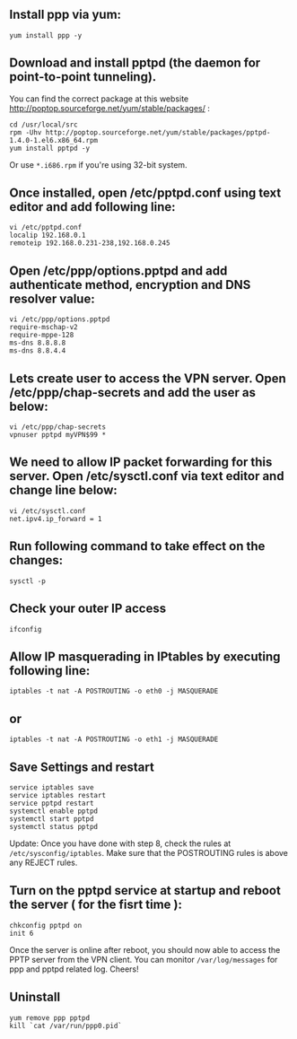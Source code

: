 ## Install ppp via yum:
    yum install ppp -y

## Download and install pptpd (the daemon for point-to-point tunneling).
You can find the correct package at this website http://poptop.sourceforge.net/yum/stable/packages/ :

    cd /usr/local/src
    rpm -Uhv http://poptop.sourceforge.net/yum/stable/packages/pptpd-1.4.0-1.el6.x86_64.rpm
    yum install pptpd -y

Or use `*.i686.rpm` if you're using 32-bit system.

## Once installed, open /etc/pptpd.conf using text editor and add following line:
    vi /etc/pptpd.conf
    localip 192.168.0.1
    remoteip 192.168.0.231-238,192.168.0.245

## Open /etc/ppp/options.pptpd and add  authenticate method, encryption and DNS resolver value:
    vi /etc/ppp/options.pptpd
    require-mschap-v2
    require-mppe-128
    ms-dns 8.8.8.8
    ms-dns 8.8.4.4

## Lets create user to access the VPN server. Open /etc/ppp/chap-secrets and add the user as below:
    vi /etc/ppp/chap-secrets
    vpnuser pptpd myVPN$99 *

## We need to allow IP packet forwarding for this server. Open /etc/sysctl.conf via text editor and change line below:
    vi /etc/sysctl.conf
    net.ipv4.ip_forward = 1

## Run following command to take effect on the changes:
    sysctl -p

## Check your outer IP access
    ifconfig

## Allow IP masquerading in IPtables by executing following line:
    iptables -t nat -A POSTROUTING -o eth0 -j MASQUERADE

## or
    iptables -t nat -A POSTROUTING -o eth1 -j MASQUERADE

## Save Settings and restart
    service iptables save
    service iptables restart
    service pptpd restart
    systemctl enable pptpd
    systemctl start pptpd
    systemctl status pptpd

Update: Once you have done with step 8, check the rules at `/etc/sysconfig/iptables`. Make sure that the POSTROUTING rules is above any REJECT rules.

## Turn on the pptpd service at startup and reboot the server ( for the fisrt time ):
    chkconfig pptpd on
    init 6

Once the server is online after reboot, you should now able to access the PPTP server from the VPN client. You can monitor `/var/log/messages` for ppp and pptpd related log. Cheers!

## Uninstall

    yum remove ppp pptpd
    kill `cat /var/run/ppp0.pid`
